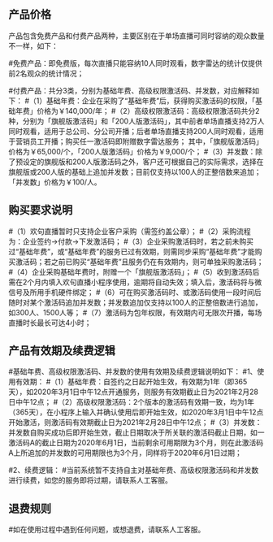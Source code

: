 
## 产品价格

产品包含免费产品和付费产品两种，主要区别在于单场直播可同时容纳的观众数量不一样，如下：

#免费产品：即免费版，每次直播只能容纳10人同时观看，数字雷达的统计仅提供前2名观众的统计情况；

#付费产品：共分3类，分别为基础年费、高级权限激活码、并发数，对应解释如下：
#（1）基础年费：企业在采购了“基础年费”后，获得购买激活码的权限，「基础年费」价格为￥140,000/年；
#（2）高级权限激活码：高级权限激活码共分2种，分别为「旗舰版激活码」和「200人版激活码」，其中前者单场直播支持2万人同时观看，适用于总公司、分公司开播；后者单场直播支持200人同时观看，适用于营销员工开播；购买任一激活码即附赠数字雷达服务；
其中，「旗舰版激活码」价格为￥65,000/个，「200人版激活码」价格为￥9,000/个；
#（3）并发数：除了预设定的旗舰版和200人版激活码之外，客户还可根据自己的实际需求，选择在旗舰版或200人版的基础上追加并发数；目前仅支持以100人的正整倍数来追加；「并发数」价格为￥100/人。

## 购买要求说明

#（1）欢句直播暂时只支持企业客户采购（需签约盖公章）；
#（2）采购流程为：企业签约→付款→下发激活码；
#（3）企业采购激活码时，若之前未购买过“基础年费”，或“基础年费”的服务已过有效期，则需同步采购“基础年费”才能购买激活码；若之前已购买“基础年费”且服务仍在有效期内，则可单独采购激活码；
#（4）企业采购基础年费时，附赠一个「旗舰版激活码」；
#（5）收到激活码后需在2个月内填入欢句直播小程序使用，逾期将自动失效；填入后，激活码将与微信号及所用手机硬件绑定；
#（6）可在购买激活码时、或激活码使用一段时间后随时对某个激活码追加并发数；并发数追加仅支持以100人的正整倍数进行追加，如300人、1500人等；
#（7）激活码为包年权限，有效期内可无限次开播，每场直播时长最长可达4小时；

## 产品有效期及续费逻辑

#基础年费、高级权限激活码、并发数的使用有效期及续费逻辑说明如下：
#1、使用有效期：
#（1）基础年费：自签约之日起开始生效，有效期为1年（即365天），如2020年3月1日中午12点开通服务，则服务有效期截止日为2021年2月28日中午12点；
#（2）高级权限激活码：2个版本的激活码有效期一致，均为1年（365天），在小程序上输入并确认使用后即开始生效，如2020年3月1日中午12点开始激活，则激活码有效期截止日为2021年2月28日中午12点；
#（3）并发数：并发数自购买成功后即开始生效，截止日期取决于所关联的激活码截止日期，如一激活码A的截止日期为2020年6月1日，当前剩余可用期限为3个月，则在此激活码A上所追加的并发数的可用期限也为3个月，同样将于2020年6月1日过期；

#2、续费逻辑：
#当前系统暂不支持自主对基础年费、高级权限激活码和并发数进行续费，如您的服务即将过期，请联系人工客服。

## 退费规则

#如在使用过程中遇到任何问题，或想退费，请联系人工客服。
